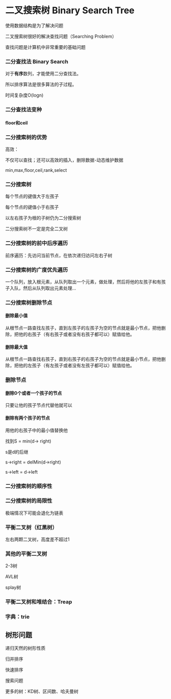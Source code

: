 # 二叉搜索树 Binary Search Tree

使用数据结构是为了解决问题

二叉搜索树很好的解决查找问题（Searching Problem）

查找问题是计算机中非常重要的基础问题

### 二分查找法 Binary Search

对于**有序**数列，才能使用二分查找法。

所以排序算法是很多算法的子过程。

时间复杂度O(logn)



### 二分查找法变种

#### floor和ceil



### 二分搜索树的优势

高效：

不仅可以查找；还可以高效的插入，删除数据-动态维护数据

min,max,floor,ceil,rank,select

### 二分搜索树

每个节点的键值大于左孩子

每个节点的键值小于右孩子

以左右孩子为根的子树仍为二分搜索树

二分搜索树不一定是完全二叉树



### 二分搜索树的前中后序遍历

前序遍历：先访问当前节点，在依次递归访问左右子树



### 二分搜索树的广度优先遍历

一个队列，放入根元素，从队列取出一个元素，做处理，然后将他的左孩子和有孩子入队，然后从队列取出元素处理...



### 二分搜索树删除节点

#### 删除最小值

从根节点一路查找左孩子，直到左孩子的左孩子为空的节点就是最小节点，把他删除，把他的右孩子（有右孩子或者没有右孩子都可以）赋值给他。

#### 删除最大值

从根节点一路查找右孩子，直到右孩子的右孩子为空的节点就是最小节点，把他删除，把他的左孩子（有左孩子或者没有左孩子都可以）赋值给他。



### 删除节点

#### 删除0个或者一个孩子的节点

只要让他的孩子节点代替他就可以

#### 删除有两个孩子的节点

用他的右孩子中的最小值替换他

找到S = min(d-> right)

s是d的后继

s->right = delMin(d->right)

s->left = d->left



### 二分搜索树的顺序性



### 二分搜索树的局限性

极端情况下可能会退化为链表



### 平衡二叉树（红黑树）

左右两颗二叉树，高度差不超过1

### 其他的平衡二叉树

2-3树

AVL树

splay树



### 平衡二叉树和堆结合：Treap



### 字典：trie



## 树形问题

递归天然的树形性质



归并排序

快速排序

搜索问题

更多的树：KD树、区间数、哈夫曼树




